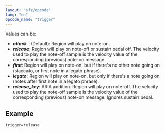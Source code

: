 ```yaml
---
layout: "sfz/opcode"
lang: "en"
opcode_name: "trigger"
---
```

Values can be:

- ***attack*** : (Default): Region will play on note-on.
- ***release***: Region will play on note-off or sustain pedal off. The velocity
                used to play the note-off sample is the velocity value of the
                corresponding (previous) note-on message.
- ***first***: Region will play on note-on, but if there's no other note going on
                (staccato, or first note in a legato phrase).
- ***legato***: Region will play on note-on, but only if there's a note going on
                (notes after first note in a legato phrase).
- ***release_key***: ARIA addition. Region will play on note-off.
                The velocity used to play the note-off sample is the velocity
                value of the corresponding
                (previous) note-on message. Ignores sustain pedal.

## Example

```
trigger=release
```
